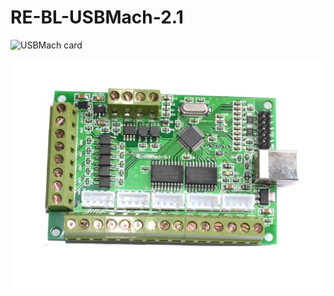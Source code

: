# RE-BL-USBMach-2.1

![USBMach card](/RE-BL-USBMach-2.1/Docs/assets/images/bl-usbmach.jpg)

![USBMach card](/Docs/assets/images/bl-usbmach.jpg)
